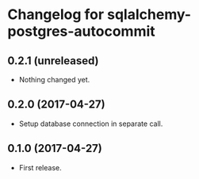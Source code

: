 Changelog for sqlalchemy-postgres-autocommit
=================

0.2.1 (unreleased)
------------------

- Nothing changed yet.


0.2.0 (2017-04-27)
------------------

- Setup database connection in separate call.


0.1.0 (2017-04-27)
------------------

- First release.
